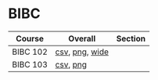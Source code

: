 # BIBC

| Course | Overall | Section |
| ------ | ------- | ------- |
| BIBC 102 | [csv](https://github.com/UCSD-Historical-Enrollment-Data/2024Summer1/blob/main/overall/BIBC%20102.csv), [png](https://raw.githubusercontent.com/UCSD-Historical-Enrollment-Data/2024Summer1/main/plot_overall/BIBC%20102.png), [wide](https://raw.githubusercontent.com/UCSD-Historical-Enrollment-Data/2024Summer1/main/plot_overall_wide/BIBC%20102.png) |  |
| BIBC 103 | [csv](https://github.com/UCSD-Historical-Enrollment-Data/2024Summer1/blob/main/overall/BIBC%20103.csv), [png](https://raw.githubusercontent.com/UCSD-Historical-Enrollment-Data/2024Summer1/main/plot_overall/BIBC%20103.png) |  |
